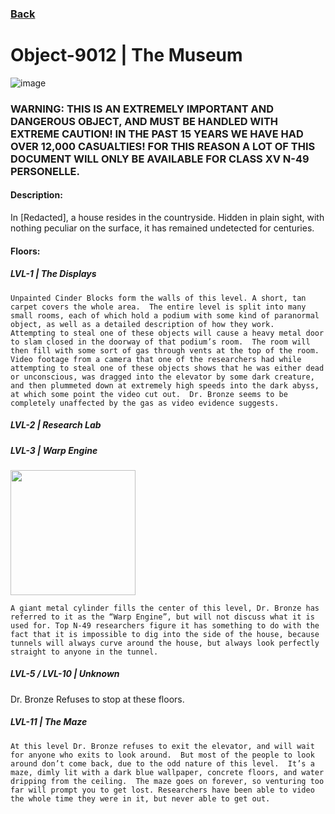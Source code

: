 ### [Back](https://iredsc.github.io/nova-49/)

# Object-9012 | The Museum
![image](https://media.discordapp.net/attachments/759159698921750558/803456990491574302/Z.png)

### WARNING:  THIS IS AN EXTREMELY IMPORTANT AND DANGEROUS OBJECT,  AND MUST BE HANDLED WITH EXTREME CAUTION!  IN THE PAST 15 YEARS WE HAVE HAD OVER 12,000 CASUALTIES! FOR THIS REASON A LOT OF THIS DOCUMENT WILL ONLY BE AVAILABLE FOR CLASS XV N-49 PERSONELLE.

#### Description:
In [Redacted], a house resides in the countryside.  Hidden in plain sight, with nothing peculiar on the surface, it has remained undetected for centuries.

#### Floors:
##### LVL-1 | The Displays

```Unpainted Cinder Blocks form the walls of this level. A short, tan carpet covers the whole area.  The entire level is split into many small rooms, each of which hold a podium with some kind of paranormal object, as well as a detailed description of how they work.  Attempting to steal one of these objects will cause a heavy metal door to slam closed in the doorway of that podium’s room.  The room will then fill with some sort of gas through vents at the top of the room.  Video footage from a camera that one of the researchers had while attempting to steal one of these objects shows that he was either dead or unconscious, was dragged into the elevator by some dark creature, and then plummeted down at extremely high speeds into the dark abyss, at which some point the video cut out.  Dr. Bronze seems to be completely unaffected by the gas as video evidence suggests.```

##### LVL-2 | Research Lab

##### LVL-3 | Warp Engine
<img src="https://media.discordapp.net/attachments/759159698921750558/803459728415260722/2Q.png" width="200" height="200" />

```A giant metal cylinder fills the center of this level, Dr. Bronze has referred to it as the “Warp Engine”, but will not discuss what it is used for. Top N-49 researchers figure it has something to do with the fact that it is impossible to dig into the side of the house, because tunnels will always curve around the house, but always look perfectly straight to anyone in the tunnel.```



##### LVL-5 / LVL-10 | Unknown

Dr. Bronze Refuses to stop at these floors.

##### LVL-11 | The Maze

```At this level Dr. Bronze refuses to exit the elevator, and will wait for anyone who exits to look around.  But most of the people to look around don’t come back, due to the odd nature of this level.  It’s a maze, dimly lit with a dark blue wallpaper, concrete floors, and water dripping from the ceiling.  The maze goes on forever, so venturing too far will prompt you to get lost. Researchers have been able to video the whole time they were in it, but never able to get out.```
